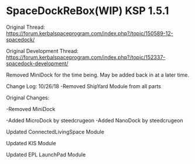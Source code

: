 # SpaceDockReBox(WIP) KSP 1.5.1

Original Thread: https://forum.kerbalspaceprogram.com/index.php?/topic/150589-12-spacedock/

Original Development Thread: https://forum.kerbalspaceprogram.com/index.php?/topic/152337-spacedock-development/

Removed MiniDock for the time being. May be added back in at a later time.


Change Log:
10/26/18
-Removed ShipYard Module from all parts

Original Changes:

-Removed MiniDock

-Added MicroDock by steedcrugeon
-Added NanoDock by steedcrugeon

Updated ConnectedLivingSpace Module

Updated KIS Module

Updated EPL LaunchPad Module

